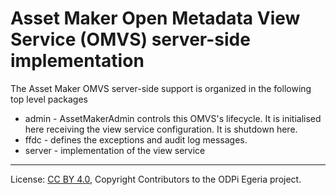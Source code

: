 <!-- SPDX-License-Identifier: CC-BY-4.0 -->
<!-- Copyright Contributors to the ODPi Egeria project. -->

# Asset Maker Open Metadata View Service (OMVS) server-side implementation

The Asset Maker OMVS server-side support is organized in the following top level packages 

* admin -  AssetMakerAdmin controls this OMVS's lifecycle. It is initialised here receiving the view service configuration. It is shutdown here.
* ffdc - defines the exceptions and audit log messages.
* server - implementation of the view service

----
License: [CC BY 4.0](https://creativecommons.org/licenses/by/4.0/),
Copyright Contributors to the ODPi Egeria project.